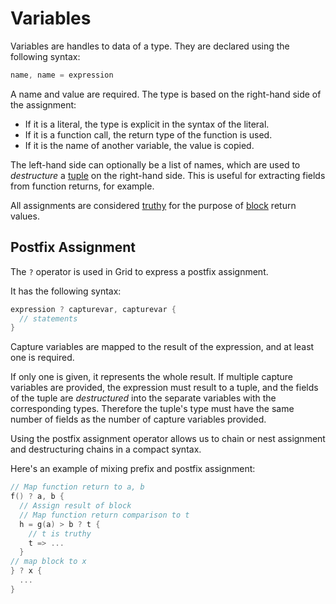 # Variables

Variables are handles to data of a type. They are declared using the following syntax:

```go
name, name = expression
```

A name and value are required. The type is based on the right-hand side of the assignment:
- If it is a literal, the type is explicit in the syntax of the literal.
- If it is a function call, the return type of the function is used.
- If it is the name of another variable, the value is copied.

The left-hand side can optionally be a list of names, which are used to *destructure* a [tuple](types.md) on the right-hand side. This is useful for extracting fields from function returns, for example.

All assignments are considered [truthy](types.md) for the purpose of [block](scope.md) return values.

## Postfix Assignment

The `?` operator is used in Grid to express a postfix assignment.

It has the following syntax:

```go
expression ? capturevar, capturevar {
  // statements
}
```

Capture variables are mapped to the result of the expression, and at least one is required.

If only one is given, it represents the whole result. If multiple capture variables are provided, the expression must result to a tuple, and the fields of the tuple are *destructured* into the separate variables with the corresponding types. Therefore the tuple's type must have the same number of fields as the number of capture variables provided.

Using the postfix assignment operator allows us to chain or nest assignment and destructuring chains in a compact syntax.

Here's an example of mixing prefix and postfix assignment:

```go
// Map function return to a, b
f() ? a, b {
  // Assign result of block
  // Map function return comparison to t
  h = g(a) > b ? t {
    // t is truthy
    t => ...
  }
// map block to x
} ? x {
  ...
}
```
